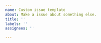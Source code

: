 ```yaml
---
name: Custom issue template
about: Make a issue about something else.
title: ''
labels: ''
assignees: ''

---
```



